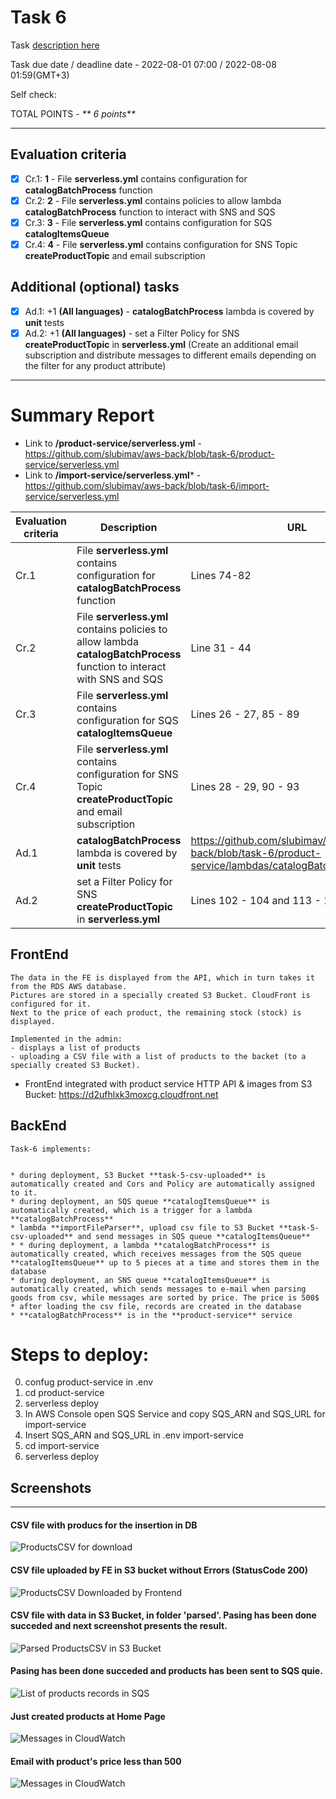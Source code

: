 # __Task 6__

Task [description here](https://github.com/EPAM-JS-Competency-center/cloud-development-course-initial/blob/main/6_async_microservices_communication/task.md)

Task due date / deadline date - 	2022-08-01 07:00 / 2022-08-08 01:59(GMT+3)

Self check:
 
 TOTAL POINTS - _** 6 points**_
 
-----------
## __Evaluation criteria__

- [x] Cr.1: **1** - File **serverless.yml** contains configuration for **catalogBatchProcess** function
- [x] Cr.2: **2** - File **serverless.yml** contains policies to allow lambda **catalogBatchProcess** function to interact with SNS and SQS
- [x] Cr.3: **3** - File **serverless.yml** contains configuration for SQS **catalogItemsQueue**
- [x] Cr.4: **4** - File **serverless.yml** contains configuration for SNS Topic **createProductTopic** and email subscription

## __Additional (optional) tasks__

- [x] Ad.1: +1 **(All languages)** - **catalogBatchProcess** lambda is covered by **unit** tests
- [x] Ad.2: +1 **(All languages)** - set a Filter Policy for SNS **createProductTopic** in **serverless.yml** (Create an additional email subscription and distribute messages to different emails depending on the filter for any product attribute)
------------

# __Summary Report__

* Link to **/product-service/serverless.yml** - https://github.com/slubimav/aws-back/blob/task-6/product-service/serverless.yml
* Link to **/import-service/serverless.yml*** - https://github.com/slubimav/aws-back/blob/task-6/import-service/serverless.yml

Evaluation criteria   | Description | URL 
-------|--------------|-----
Cr.1 | File **serverless.yml** contains configuration for **catalogBatchProcess** function   | Lines 74-82 
Cr.2 | File **serverless.yml** contains policies to allow lambda **catalogBatchProcess** function to interact with SNS and SQS | Line 31 - 44
Cr.3 | File **serverless.yml** contains configuration for SQS **catalogItemsQueue** | Lines 26 - 27, 85 - 89
Cr.4 | File **serverless.yml** contains configuration for SNS Topic **createProductTopic** and email subscription | Lines 28 - 29, 90 - 93
Ad.1 | **catalogBatchProcess** lambda is covered by **unit** tests | https://github.com/slubimav/aws-back/blob/task-6/product-service/lambdas/catalogBatchProcess.test.js
Ad.2 | set a Filter Policy for SNS **createProductTopic** in **serverless.yml** | Lines 102 - 104 and 113 - 115

## __FrontEnd__

```
The data in the FE is displayed from the API, which in turn takes it from the RDS AWS database.
Pictures are stored in a specially created S3 Bucket. CloudFront is configured for it.
Next to the price of each product, the remaining stock (stock) is displayed.

Implemented in the admin:
- displays a list of products
- uploading a CSV file with a list of products to the backet (to a specially created S3 Bucket).

```

* FrontEnd integrated with product service HTTP API & images from S3 Bucket: https://d2ufhlxk3moxcg.cloudfront.net

## __BackEnd__

```
Task-6 implements:


* during deployment, S3 Bucket **task-5-csv-uploaded** is automatically created and Сors and Policy are automatically assigned to it.
* during deployment, an SQS queue **catalogItemsQueue** is automatically created, which is a trigger for a lambda **catalogBatchProcess**
* lambda **importFileParser**, upload csv file to S3 Bucket **task-5-csv-uploaded** and send messages in SQS queue **catalogItemsQueue**
* * during deployment, a lambda **catalogBatchProcess** is automatically created, which receives messages from the SQS queue **catalogItemsQueue** up to 5 pieces at a time and stores them in the database
* during deployment, an SNS queue **catalogItemsQueue** is automatically created, which sends messages to e-mail when parsing goods from csv, while messages are sorted by price. The price is 500$
* after loading the csv file, records are created in the database
* **catalogBatchProcess** is in the **product-service** service

```
# Steps to deploy:

0. confug product-service in .env
1. cd product-service
2. serverless deploy 
3. In AWS Console open SQS Service and copy SQS_ARN and SQS_URL for import-service
4. Insert SQS_ARN and SQS_URL in .env import-service
5. cd import-service
6. serverless deploy

## Screenshots 

------------
####  CSV file with producs for the insertion in DB

![ProductsCSV for download](screenshots/productscsv.png)

#### CSV file uploaded by FE in S3 bucket without Errors (StatusCode 200)

![ProductsCSV Downloaded by Frontend](screenshots/downloadedcsv.png)

#### CSV file with data in S3 Bucket, in folder 'parsed'. Pasing has been done succeded and next screenshot presents the result.

![Parsed ProductsCSV in S3 Bucket](screenshots/csvparsed.png)

#### Pasing has been done succeded and products has been sent to SQS quie.

![List of products records in SQS](screenshots/sqsmessages.png)

#### Just created products at Home Page

![Messages in CloudWatch](screenshots/frontend.png)

#### Email with product's price less than 500

![Messages in CloudWatch](screenshots/email.png)